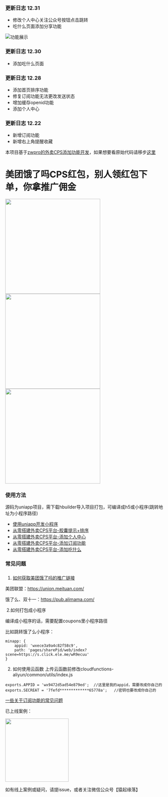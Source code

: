 ### 更新日志 12.31
- 修改个人中心关注公众号按钮点击跳转
- 吃什么页面添加分享功能

![功能展示](https://github.com/SunJackson/coupons-ss/raw/dev/examples/7057e518bd7fbb71c3e182bf208aeeda.gif)

### 更新日志 12.30
- 添加吃什么页面

### 更新日志 12.28

- 添加首页排序功能
- 修复订阅功能无法更改发送状态
- 增加缓存openid功能
- 添加个人中心

### 更新日志 12.22

- 新增订阅功能
- 新增右上角提醒收藏

本项目基于[zwpro的外卖CPS添加功能开发](https://github.com/zwpro/coupons)，如果想要看原始代码请移步[这里](https://github.com/zwpro/coupons)


# 美团饿了吗CPS红包，别人领红包下单，你拿推广佣金

<img src="https://github.com/SunJackson/coupons-ss/raw/dev/examples/index.png" width="300"/><img src="https://github.com/SunJackson/coupons-ss/raw/dev/examples/eatwhat.png" width="300"/><img src="https://github.com/SunJackson/coupons-ss/raw/dev/examples/home.png" width="300"/>


### 使用方法

源码为uniapp项目，需下载hbuilder导入项目打包，可编译成h5或小程序(跳转地址为小程序路径)

- [使用uniapp开发小程序](https://mp.weixin.qq.com/s/svrd4CSaArtP44m_8JNzNg)
- [从零搭建外卖CPS平台-胶囊提示+排序](https://mp.weixin.qq.com/s/3Hu0CL4viSPp3i0PpQjz4g)
- [从零搭建外卖CPS平台-添加个人中心](https://mp.weixin.qq.com/s/GfEkF-Klx-PuNP5L-88TZw)
- [从零搭建外卖CPS平台-添加订阅功能](https://mp.weixin.qq.com/s/kfKSuhHQTo6ZVvwTTgisfw)
- [从零搭建外卖CPS平台-添加吃什么](https://mp.weixin.qq.com/s/vFYNpbNb8wV_r4MraAwZpw)


### 常见问题
### 
1. [如何获取美团饿了吗的推广链接](https://mp.weixin.qq.com/s/9EdkRBYL_O_OetzBT2rldw)

美团联盟：https://union.meituan.com/

饿了么、双十一：https://pub.alimama.com/

​	2.如何打包成小程序

编译成小程序的话，需要配置coupons里小程序路径

比如跳转饿了么小程序：

```
minapp: {
    appid: 'wxece3a9a4c82f58c9',
    path: 'pages/sharePid/web/index?scene=https://s.click.ele.me/wR9ecuu'
}
```

2. 如何使用云函数
上传云函数前修改cloudfunctions-aliyun/common/utils/index.js
```
exports.APPID = 'wx9472d5ad54e879ed';  //这里是我的appid，需要改成你自己的
exports.SECREAT = '7fefd*************65778a';   //密钥也要改成你自己的
```
[一些关于订阅功能的常见问题](https://mp.weixin.qq.com/s/0RGdoj9iN92gKSWHK8HoVw)


已上线案例：

<img src="[](https://github.com/SunJackson/coupons-ss/raw/dev/examples)/惠吃会喝.png" width="200"/>


如有线上案例或疑问，请提issue，或者关注微信公众号【猿起缘落】
